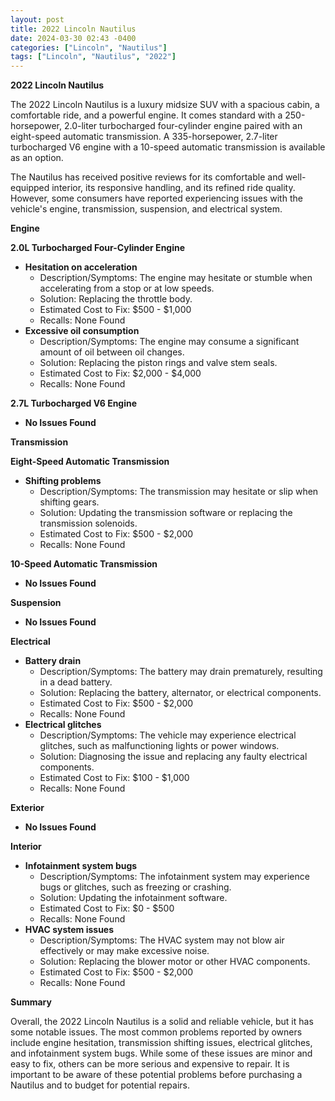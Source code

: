 ```yaml
---
layout: post
title: 2022 Lincoln Nautilus
date: 2024-03-30 02:43 -0400
categories: ["Lincoln", "Nautilus"]
tags: ["Lincoln", "Nautilus", "2022"]
---
```

**2022 Lincoln Nautilus**

The 2022 Lincoln Nautilus is a luxury midsize SUV with a spacious cabin, a comfortable ride, and a powerful engine. It comes standard with a 250-horsepower, 2.0-liter turbocharged four-cylinder engine paired with an eight-speed automatic transmission. A 335-horsepower, 2.7-liter turbocharged V6 engine with a 10-speed automatic transmission is available as an option.

The Nautilus has received positive reviews for its comfortable and well-equipped interior, its responsive handling, and its refined ride quality. However, some consumers have reported experiencing issues with the vehicle's engine, transmission, suspension, and electrical system.

**Engine**

**2.0L Turbocharged Four-Cylinder Engine**

* **Hesitation on acceleration**
    * Description/Symptoms: The engine may hesitate or stumble when accelerating from a stop or at low speeds.
    * Solution: Replacing the throttle body.
    * Estimated Cost to Fix: $500 - $1,000
    * Recalls: None Found
* **Excessive oil consumption**
    * Description/Symptoms: The engine may consume a significant amount of oil between oil changes.
    * Solution: Replacing the piston rings and valve stem seals.
    * Estimated Cost to Fix: $2,000 - $4,000
    * Recalls: None Found

**2.7L Turbocharged V6 Engine**

* **No Issues Found**

**Transmission**

**Eight-Speed Automatic Transmission**

* **Shifting problems**
    * Description/Symptoms: The transmission may hesitate or slip when shifting gears.
    * Solution: Updating the transmission software or replacing the transmission solenoids.
    * Estimated Cost to Fix: $500 - $2,000
    * Recalls: None Found

**10-Speed Automatic Transmission**

* **No Issues Found**

**Suspension**

* **No Issues Found**

**Electrical**

* **Battery drain**
    * Description/Symptoms: The battery may drain prematurely, resulting in a dead battery.
    * Solution: Replacing the battery, alternator, or electrical components.
    * Estimated Cost to Fix: $500 - $2,000
    * Recalls: None Found
* **Electrical glitches**
    * Description/Symptoms: The vehicle may experience electrical glitches, such as malfunctioning lights or power windows.
    * Solution: Diagnosing the issue and replacing any faulty electrical components.
    * Estimated Cost to Fix: $100 - $1,000
    * Recalls: None Found

**Exterior**

* **No Issues Found**

**Interior**

* **Infotainment system bugs**
    * Description/Symptoms: The infotainment system may experience bugs or glitches, such as freezing or crashing.
    * Solution: Updating the infotainment software.
    * Estimated Cost to Fix: $0 - $500
    * Recalls: None Found
* **HVAC system issues**
    * Description/Symptoms: The HVAC system may not blow air effectively or may make excessive noise.
    * Solution: Replacing the blower motor or other HVAC components.
    * Estimated Cost to Fix: $500 - $2,000
    * Recalls: None Found

**Summary**

Overall, the 2022 Lincoln Nautilus is a solid and reliable vehicle, but it has some notable issues. The most common problems reported by owners include engine hesitation, transmission shifting issues, electrical glitches, and infotainment system bugs. While some of these issues are minor and easy to fix, others can be more serious and expensive to repair. It is important to be aware of these potential problems before purchasing a Nautilus and to budget for potential repairs.
